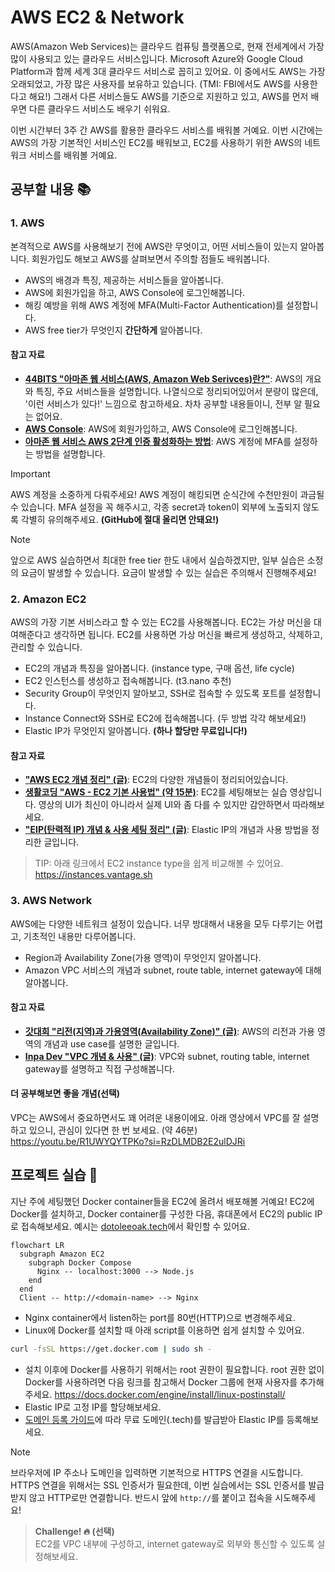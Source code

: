 # AWS EC2 & Network

AWS(Amazon Web Services)는 클라우드 컴퓨팅 플랫폼으로, 현재 전세계에서 가장 많이 사용되고 있는 클라우드 서비스입니다. Microsoft Azure와 Google Cloud Platform과 함께 세계 3대 클라우드 서비스로 꼽히고 있어요. 이 중에서도 AWS는 가장 오래되었고, 가장 많은 사용자를 보유하고 있습니다. (TMI: FBI에서도 AWS를 사용한다고 해요!) 그래서 다른 서비스들도 AWS를 기준으로 지원하고 있고, AWS를 먼저 배우면 다른 클라우드 서비스도 배우기 쉬워요.

이번 시간부터 3주 간 AWS를 활용한 클라우드 서비스를 배워볼 거예요. 이번 시간에는 AWS의 가장 기본적인 서비스인 EC2를 배워보고, EC2를 사용하기 위한 AWS의 네트워크 서비스를 배워볼 거예요.

## 공부할 내용 📚

### 1. AWS

본격적으로 AWS를 사용해보기 전에 AWS란 무엇이고, 어떤 서비스들이 있는지 알아봅니다. 회원가입도 해보고 AWS를 살펴보면서 주의할 점들도 배워봅니다.

- AWS의 배경과 특징, 제공하는 서비스들을 알아봅니다.
- AWS에 회원가입을 하고, AWS Console에 로그인해봅니다.
- 해킹 예방을 위해 AWS 계정에 MFA(Multi-Factor Authentication)를 설정합니다.
- AWS free tier가 무엇인지 **간단하게** 알아봅니다.

#### 참고 자료

- **[44BITS "아마존 웹 서비스(AWS, Amazon Web Serivces)란?"](https://www.44bits.io/ko/keyword/amazon-web-service)**: AWS의 개요와 특징, 주요 서비스들을 설명합니다. 나열식으로 정리되어있어서 분량이 많은데, '이런 서비스가 있다!' 느낌으로 참고하세요. 차차 공부할 내용들이니, 전부 알 필요는 없어요.
- **[AWS Console](https://console.aws.amazon.com/console/home)**: AWS에 회원가입하고, AWS Console에 로그인해봅니다.
- **[아마존 웹 서비스 AWS 2단계 인증 활성화하는 방법](https://www.lainyzine.com/ko/article/how-to-enable-multi-factor-authentication-on-amazon-web-service/)**: AWS 계정에 MFA를 설정하는 방법을 설명합니다.

> [!IMPORTANT]  
> AWS 계정을 소중하게 다뤄주세요! AWS 계정이 해킹되면 순식간에 수천만원이 과금될 수 있습니다. MFA 설정을 꼭 해주시고, 각종 secret과 token이 외부에 노출되지 않도록 각별히 유의해주세요. **(GitHub에 절대 올리면 안돼요!)**

> [!NOTE]  
> 앞으로 AWS 실습하면서 최대한 free tier 한도 내에서 실습하겠지만, 일부 실습은 소정의 요금이 발생할 수 있습니다. 요금이 발생할 수 있는 실습은 주의해서 진행해주세요!

### 2. Amazon EC2

AWS의 가장 기본 서비스라고 할 수 있는 EC2를 사용해봅니다. EC2는 가상 머신을 대여해준다고 생각하면 됩니다. EC2를 사용하면 가상 머신을 빠르게 생성하고, 삭제하고, 관리할 수 있습니다.

- EC2의 개념과 특징을 알아봅니다. (instance type, 구매 옵션, life cycle)
- EC2 인스턴스를 생성하고 접속해봅니다. (t3.nano 추천)
- Security Group이 무엇인지 알아보고, SSH로 접속할 수 있도록 포트를 설정합니다.
- Instance Connect와 SSH로 EC2에 접속해봅니다. (두 방법 각각 해보세요!)
- Elastic IP가 무엇인지 알아봅니다. **(하나 할당만 무료입니다!)**

#### 참고 자료

- **["AWS EC2 개념 정리" (글)](https://velog.io/@server30sopt/AWS-EC2-%EA%B0%9C%EB%85%90-%EC%A0%95%EB%A6%AC)**: EC2의 다양한 개념들이 정리되어있습니다.
- **[생활코딩 "AWS - EC2 기본 사용법" (약 15분)](https://youtu.be/Pv2yDJ2NKQA?si=QaQlK6SNN_hZ03Cx)**: EC2를 세팅해보는 실습 영상입니다. 영상의 UI가 최신이 아니라서 실제 UI와 좀 다를 수 있지만 감안하면서 따라해보세요.
- **["EIP(탄력적 IP) 개념 & 사용 세팅 정리" (글)](https://inpa.tistory.com/entry/AWS-%F0%9F%93%9A-%ED%83%84%EB%A0%A5%EC%A0%81-IP-Elastic-IP-EIP-%EB%9E%80-%EB%AC%B4%EC%97%87%EC%9D%B8%EA%B0%80)**: Elastic IP의 개념과 사용 방법을 정리한 글입니다.

> TIP: 아래 링크에서 EC2 instance type을 쉽게 비교해볼 수 있어요.  
> https://instances.vantage.sh

### 3. AWS Network

AWS에는 다양한 네트워크 설정이 있습니다. 너무 방대해서 내용을 모두 다루기는 어렵고, 기초적인 내용만 다루어봅니다.

- Region과 Availability Zone(가용 영역)이 무엇인지 알아봅니다.
- Amazon VPC 서비스의 개념과 subnet, route table, internet gateway에 대해 알아봅니다.

#### 참고 자료

- **[갓대희 "리전(지역)과 가용영역(Availability Zone)" (글)](https://goddaehee.tistory.com/178)**: AWS의 리전과 가용 영역의 개념과 use case를 설명한 글입니다.
- **[Inpa Dev "VPC 개념 & 사용" (글)](https://inpa.tistory.com/entry/AWS-%F0%9F%93%9A-VPC-%EC%82%AC%EC%9A%A9-%EC%84%9C%EB%B8%8C%EB%84%B7-%EC%9D%B8%ED%84%B0%EB%84%B7-%EA%B2%8C%EC%9D%B4%ED%8A%B8%EC%9B%A8%EC%9D%B4-NAT-%EB%B3%B4%EC%95%88%EA%B7%B8%EB%A3%B9-NACL-Bastion-Host)**: VPC와 subnet, routing table, internet gateway를 설명하고 직접 구성해봅니다.

#### 더 공부해보면 좋을 개념(선택)
VPC는 AWS에서 중요하면서도 꽤 어려운 내용이에요. 아래 영상에서 VPC를 잘 설명하고 있으니, 관심이 있다면 한 번 보세요. (약 46분)  
https://youtu.be/R1UWYQYTPKo?si=RzDLMDB2E2ulDJRi

## 프로젝트 실습 🎈

지난 주에 세팅했던 Docker container들을 EC2에 올려서 배포해볼 거예요! EC2에 Docker를 설치하고, Docker container를 구성한 다음, 휴대폰에서 EC2의 public IP로 접속해보세요. 예시는 [dotoleeoak.tech](dotoleeoak.tech)에서 확인할 수 있어요.

```mermaid
flowchart LR
  subgraph Amazon EC2
    subgraph Docker Compose
      Nginx -- localhost:3000 --> Node.js
    end
  end
  Client -- http://<domain-name> --> Nginx
```

- Nginx container에서 listen하는 port를 80번(HTTP)으로 변경해주세요.
- Linux에 Docker를 설치할 때 아래 script를 이용하면 쉽게 설치할 수 있어요.

```sh
curl -fsSL https://get.docker.com | sudo sh -
```

- 설치 이후에 Docker를 사용하기 위해서는 root 권한이 필요합니다. root 권한 없이 Docker를 사용하려면 다음 링크를 참고해서 Docker 그룹에 현재 사용자를 추가해주세요. https://docs.docker.com/engine/install/linux-postinstall/
- Elastic IP로 고정 IP를 할당해보세요.
- [도메인 등록 가이드](../reference/Free%20Domain.md)에 따라 무료 도메인(.tech)를 발급받아 Elastic IP를 등록해보세요.

> [!NOTE]  
> 브라우저에 IP 주소나 도메인을 입력하면 기본적으로 HTTPS 연결을 시도합니다. HTTPS 연결을 위해서는 SSL 인증서가 필요한데, 이번 실습에서는 SSL 인증서를 발급받지 않고 HTTP로만 연결합니다. 반드시 앞에 `http://`를 붙이고 접속을 시도해주세요!

> **Challenge! 🔥 (선택)**  
> EC2를 VPC 내부에 구성하고, internet gateway로 외부와 통신할 수 있도록 설정해보세요.
